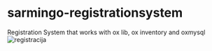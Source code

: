# sarmingo-registrationsystem
Registration System that works with ox lib, ox inventory and oxmysql
![registracija](https://github.com/Sarmingo/sarmingo-registrationsystem/assets/78432708/22c56be3-86a2-4519-a261-651ea1b0f4c3)
